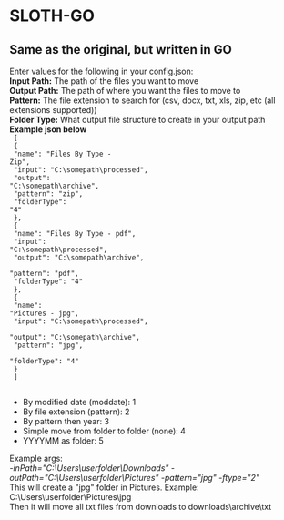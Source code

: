 # SLOTH-GO
<h2>Same as the original, but written in GO</h2>

Enter values for the following in your config.json:<br />
<strong>Input Path:</strong> The path of the files you want to move<br />
<strong>Output Path:</strong> The path of where you want the files to move to<br />
<strong>Pattern:</strong> The file extension to search for (csv, docx, txt, xls, zip, etc (all extensions supported))<br />
<strong>Folder Type:</strong> What output file structure to create in your output path<br />
<strong>Example json below</strong><br />
<code>
[<br />
        {<br />
          "name": "Files By Type - Zip",<br />
          "input": "C:\\somepath\\processed",<br />
          "output": "C:\\somepath\\archive",<br />
          "pattern": "zip",<br />
          "folderType": "4"<br />
        },<br />
        {<br />
          "name": "Files By Type - pdf",<br />
          "input": "C:\\somepath\\processed",<br />
          "output": "C:\\somepath\\archive",<br />
          "pattern": "pdf",<br />
          "folderType": "4"<br />
        },<br />
        {<br />
          "name": "Pictures - jpg",<br />
          "input": "C:\\somepath\\processed",<br />
          "output": "C:\\somepath\\archive",<br />
          "pattern": "jpg",<br />
          "folderType": "4"<br />
        }<br />
]<br />
      </code>
<ul>
<li>By modified date (moddate):  1</li>
<li>By file extension (pattern):  2</li>
<li>By pattern then year:  3</li>
<li>Simple move from folder to folder (none):  4</li>
<li>YYYYMM as folder:  5</li>
</ul>
  
Example args:<br />
<i>-inPath="C:\Users\userfolder\Downloads" -outPath="C:\Users\userfolder\Pictures" -pattern="jpg" -ftype="2"</i><br />
This will create a "jpg" folder in Pictures. Example: C:\Users\userfolder\Pictures\jpg<br />
  Then it will move all txt files from downloads to downloads\archive\txt<br />
